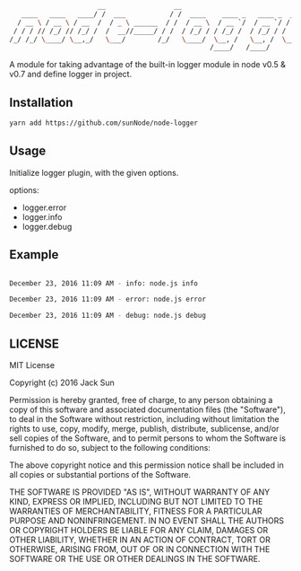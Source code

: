 
```bash
                      __                 __                                       
   ____   ____   ____/ /  ___           / /  ____    ____ _   ____ _  ___    _____
  / __ \ / __ \ / __  /  / _ \ ______  / /  / __ \  / __ `/  / __ `/ / _ \  / ___/
 / / / // /_/ // /_/ /  /  __//_____/ / /  / /_/ / / /_/ /  / /_/ / /  __/ / /    
/_/ /_/ \____/ \__,_/   \___/        /_/   \____/  \__, /   \__, /  \___/ /_/     
                                                  /____/   /____/                                       
```

A module for taking advantage of the built-in logger module in node v0.5 & v0.7 and define logger in project.

## Installation
```bash
yarn add https://github.com/sunNode/node-logger
```


## Usage

Initialize logger plugin, with the given options.

options:
* logger.error
* logger.info
* logger.debug


## Example

```bash

December 23, 2016 11:09 AM - info: node.js info

December 23, 2016 11:09 AM - error: node.js error

December 23, 2016 11:09 AM - debug: node.js debug

```

## LICENSE

MIT License

Copyright (c) 2016 Jack Sun

Permission is hereby granted, free of charge, to any person obtaining a copy of this software and associated documentation files (the "Software"), to deal in the Software without restriction, including without limitation the rights to use, copy, modify, merge, publish, distribute, sublicense, and/or sell copies of the Software, and to permit persons to whom the Software is furnished to do so, subject to the following conditions:

The above copyright notice and this permission notice shall be included in all copies or substantial portions of the Software.

THE SOFTWARE IS PROVIDED "AS IS", WITHOUT WARRANTY OF ANY KIND, EXPRESS OR IMPLIED, INCLUDING BUT NOT LIMITED TO THE WARRANTIES OF MERCHANTABILITY, FITNESS FOR A PARTICULAR PURPOSE AND NONINFRINGEMENT. IN NO EVENT SHALL THE AUTHORS OR COPYRIGHT HOLDERS BE LIABLE FOR ANY CLAIM, DAMAGES OR OTHER LIABILITY, WHETHER IN AN ACTION OF CONTRACT, TORT OR OTHERWISE, ARISING FROM, OUT OF OR IN CONNECTION WITH THE SOFTWARE OR THE USE OR OTHER DEALINGS IN THE SOFTWARE.
